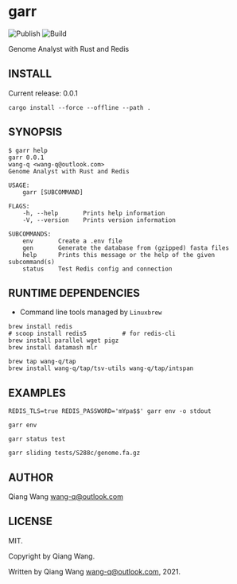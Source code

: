 # garr

![Publish](https://github.com/wang-q/garr/workflows/Publish/badge.svg)
![Build](https://github.com/wang-q/garr/workflows/Build/badge.svg)

Genome Analyst with Rust and Redis

## INSTALL

Current release: 0.0.1

```shell script
cargo install --force --offline --path .

```


## SYNOPSIS

```
$ garr help
garr 0.0.1
wang-q <wang-q@outlook.com>
Genome Analyst with Rust and Redis

USAGE:
    garr [SUBCOMMAND]

FLAGS:
    -h, --help       Prints help information
    -V, --version    Prints version information

SUBCOMMANDS:
    env       Create a .env file
    gen       Generate the database from (gzipped) fasta files
    help      Prints this message or the help of the given subcommand(s)
    status    Test Redis config and connection

```

## RUNTIME DEPENDENCIES

* Command line tools managed by `Linuxbrew`

```shell script
brew install redis
# scoop install redis5          # for redis-cli
brew install parallel wget pigz
brew install datamash mlr

brew tap wang-q/tap
brew install wang-q/tap/tsv-utils wang-q/tap/intspan

```

## EXAMPLES

```shell script
REDIS_TLS=true REDIS_PASSWORD='mYpa$$' garr env -o stdout

garr env

garr status test

garr sliding tests/S288c/genome.fa.gz

```

## AUTHOR

Qiang Wang <wang-q@outlook.com>

## LICENSE

MIT.

Copyright by Qiang Wang.

Written by Qiang Wang <wang-q@outlook.com>, 2021.
